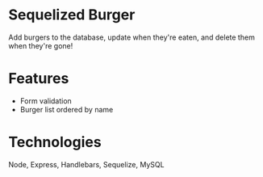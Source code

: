 # Sequelized Burger
Add burgers to the database, update when they're eaten, and delete them when they're gone!

# Features
- Form validation
- Burger list ordered by name

# Technologies
Node, Express, Handlebars, Sequelize, MySQL